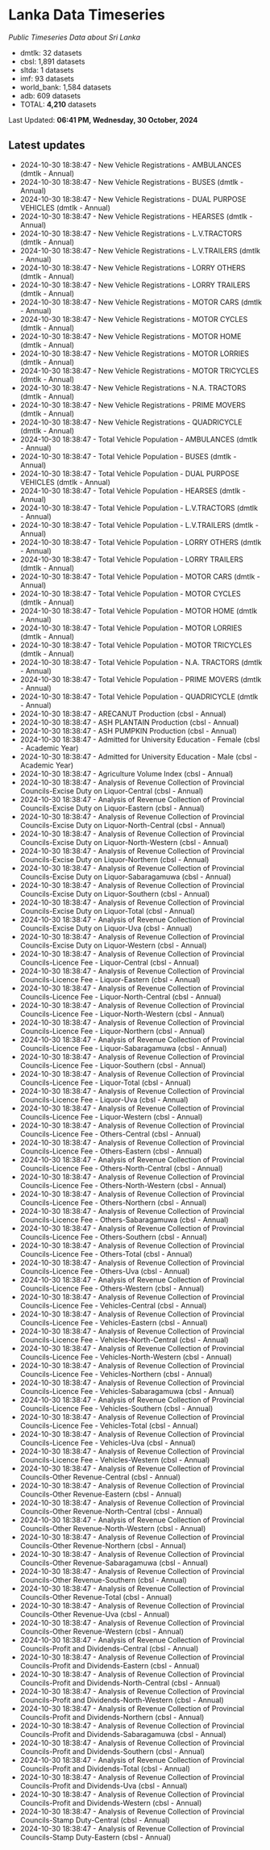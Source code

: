 # Lanka Data Timeseries
*Public Timeseries Data about Sri Lanka*

* dmtlk: 32 datasets
* cbsl: 1,891 datasets
* sltda: 1 datasets
* imf: 93 datasets
* world_bank: 1,584 datasets
* adb: 609 datasets
* TOTAL: **4,210** datasets

Last Updated: **06:41 PM, Wednesday, 30 October, 2024**

## Latest updates

* 2024-10-30 18:38:47 - New Vehicle Registrations - AMBULANCES (dmtlk - Annual)
* 2024-10-30 18:38:47 - New Vehicle Registrations - BUSES (dmtlk - Annual)
* 2024-10-30 18:38:47 - New Vehicle Registrations - DUAL PURPOSE VEHICLES (dmtlk - Annual)
* 2024-10-30 18:38:47 - New Vehicle Registrations - HEARSES (dmtlk - Annual)
* 2024-10-30 18:38:47 - New Vehicle Registrations - L.V.TRACTORS (dmtlk - Annual)
* 2024-10-30 18:38:47 - New Vehicle Registrations - L.V.TRAILERS (dmtlk - Annual)
* 2024-10-30 18:38:47 - New Vehicle Registrations - LORRY OTHERS (dmtlk - Annual)
* 2024-10-30 18:38:47 - New Vehicle Registrations - LORRY TRAILERS (dmtlk - Annual)
* 2024-10-30 18:38:47 - New Vehicle Registrations - MOTOR CARS (dmtlk - Annual)
* 2024-10-30 18:38:47 - New Vehicle Registrations - MOTOR CYCLES (dmtlk - Annual)
* 2024-10-30 18:38:47 - New Vehicle Registrations - MOTOR HOME (dmtlk - Annual)
* 2024-10-30 18:38:47 - New Vehicle Registrations - MOTOR LORRIES (dmtlk - Annual)
* 2024-10-30 18:38:47 - New Vehicle Registrations - MOTOR TRICYCLES (dmtlk - Annual)
* 2024-10-30 18:38:47 - New Vehicle Registrations - N.A. TRACTORS (dmtlk - Annual)
* 2024-10-30 18:38:47 - New Vehicle Registrations - PRIME MOVERS (dmtlk - Annual)
* 2024-10-30 18:38:47 - New Vehicle Registrations - QUADRICYCLE (dmtlk - Annual)
* 2024-10-30 18:38:47 - Total Vehicle Population - AMBULANCES (dmtlk - Annual)
* 2024-10-30 18:38:47 - Total Vehicle Population - BUSES (dmtlk - Annual)
* 2024-10-30 18:38:47 - Total Vehicle Population - DUAL PURPOSE VEHICLES (dmtlk - Annual)
* 2024-10-30 18:38:47 - Total Vehicle Population - HEARSES (dmtlk - Annual)
* 2024-10-30 18:38:47 - Total Vehicle Population - L.V.TRACTORS (dmtlk - Annual)
* 2024-10-30 18:38:47 - Total Vehicle Population - L.V.TRAILERS (dmtlk - Annual)
* 2024-10-30 18:38:47 - Total Vehicle Population - LORRY OTHERS (dmtlk - Annual)
* 2024-10-30 18:38:47 - Total Vehicle Population - LORRY TRAILERS (dmtlk - Annual)
* 2024-10-30 18:38:47 - Total Vehicle Population - MOTOR CARS (dmtlk - Annual)
* 2024-10-30 18:38:47 - Total Vehicle Population - MOTOR CYCLES (dmtlk - Annual)
* 2024-10-30 18:38:47 - Total Vehicle Population - MOTOR HOME (dmtlk - Annual)
* 2024-10-30 18:38:47 - Total Vehicle Population - MOTOR LORRIES (dmtlk - Annual)
* 2024-10-30 18:38:47 - Total Vehicle Population - MOTOR TRICYCLES (dmtlk - Annual)
* 2024-10-30 18:38:47 - Total Vehicle Population - N.A. TRACTORS (dmtlk - Annual)
* 2024-10-30 18:38:47 - Total Vehicle Population - PRIME MOVERS (dmtlk - Annual)
* 2024-10-30 18:38:47 - Total Vehicle Population - QUADRICYCLE (dmtlk - Annual)
* 2024-10-30 18:38:47 - ARECANUT Production (cbsl - Annual)
* 2024-10-30 18:38:47 - ASH PLANTAIN Production (cbsl - Annual)
* 2024-10-30 18:38:47 - ASH PUMPKIN Production (cbsl - Annual)
* 2024-10-30 18:38:47 - Admitted for University Education - Female (cbsl - Academic Year)
* 2024-10-30 18:38:47 - Admitted for University Education - Male (cbsl - Academic Year)
* 2024-10-30 18:38:47 - Agriculture Volume Index (cbsl - Annual)
* 2024-10-30 18:38:47 - Analysis of Revenue Collection of Provincial Councils-Excise Duty on Liquor-Central (cbsl - Annual)
* 2024-10-30 18:38:47 - Analysis of Revenue Collection of Provincial Councils-Excise Duty on Liquor-Eastern (cbsl - Annual)
* 2024-10-30 18:38:47 - Analysis of Revenue Collection of Provincial Councils-Excise Duty on Liquor-North-Central (cbsl - Annual)
* 2024-10-30 18:38:47 - Analysis of Revenue Collection of Provincial Councils-Excise Duty on Liquor-North-Western (cbsl - Annual)
* 2024-10-30 18:38:47 - Analysis of Revenue Collection of Provincial Councils-Excise Duty on Liquor-Northern (cbsl - Annual)
* 2024-10-30 18:38:47 - Analysis of Revenue Collection of Provincial Councils-Excise Duty on Liquor-Sabaragamuwa (cbsl - Annual)
* 2024-10-30 18:38:47 - Analysis of Revenue Collection of Provincial Councils-Excise Duty on Liquor-Southern (cbsl - Annual)
* 2024-10-30 18:38:47 - Analysis of Revenue Collection of Provincial Councils-Excise Duty on Liquor-Total (cbsl - Annual)
* 2024-10-30 18:38:47 - Analysis of Revenue Collection of Provincial Councils-Excise Duty on Liquor-Uva (cbsl - Annual)
* 2024-10-30 18:38:47 - Analysis of Revenue Collection of Provincial Councils-Excise Duty on Liquor-Western (cbsl - Annual)
* 2024-10-30 18:38:47 - Analysis of Revenue Collection of Provincial Councils-Licence Fee - Liquor-Central (cbsl - Annual)
* 2024-10-30 18:38:47 - Analysis of Revenue Collection of Provincial Councils-Licence Fee - Liquor-Eastern (cbsl - Annual)
* 2024-10-30 18:38:47 - Analysis of Revenue Collection of Provincial Councils-Licence Fee - Liquor-North-Central (cbsl - Annual)
* 2024-10-30 18:38:47 - Analysis of Revenue Collection of Provincial Councils-Licence Fee - Liquor-North-Western (cbsl - Annual)
* 2024-10-30 18:38:47 - Analysis of Revenue Collection of Provincial Councils-Licence Fee - Liquor-Northern (cbsl - Annual)
* 2024-10-30 18:38:47 - Analysis of Revenue Collection of Provincial Councils-Licence Fee - Liquor-Sabaragamuwa (cbsl - Annual)
* 2024-10-30 18:38:47 - Analysis of Revenue Collection of Provincial Councils-Licence Fee - Liquor-Southern (cbsl - Annual)
* 2024-10-30 18:38:47 - Analysis of Revenue Collection of Provincial Councils-Licence Fee - Liquor-Total (cbsl - Annual)
* 2024-10-30 18:38:47 - Analysis of Revenue Collection of Provincial Councils-Licence Fee - Liquor-Uva (cbsl - Annual)
* 2024-10-30 18:38:47 - Analysis of Revenue Collection of Provincial Councils-Licence Fee - Liquor-Western (cbsl - Annual)
* 2024-10-30 18:38:47 - Analysis of Revenue Collection of Provincial Councils-Licence Fee - Others-Central (cbsl - Annual)
* 2024-10-30 18:38:47 - Analysis of Revenue Collection of Provincial Councils-Licence Fee - Others-Eastern (cbsl - Annual)
* 2024-10-30 18:38:47 - Analysis of Revenue Collection of Provincial Councils-Licence Fee - Others-North-Central (cbsl - Annual)
* 2024-10-30 18:38:47 - Analysis of Revenue Collection of Provincial Councils-Licence Fee - Others-North-Western (cbsl - Annual)
* 2024-10-30 18:38:47 - Analysis of Revenue Collection of Provincial Councils-Licence Fee - Others-Northern (cbsl - Annual)
* 2024-10-30 18:38:47 - Analysis of Revenue Collection of Provincial Councils-Licence Fee - Others-Sabaragamuwa (cbsl - Annual)
* 2024-10-30 18:38:47 - Analysis of Revenue Collection of Provincial Councils-Licence Fee - Others-Southern (cbsl - Annual)
* 2024-10-30 18:38:47 - Analysis of Revenue Collection of Provincial Councils-Licence Fee - Others-Total (cbsl - Annual)
* 2024-10-30 18:38:47 - Analysis of Revenue Collection of Provincial Councils-Licence Fee - Others-Uva (cbsl - Annual)
* 2024-10-30 18:38:47 - Analysis of Revenue Collection of Provincial Councils-Licence Fee - Others-Western (cbsl - Annual)
* 2024-10-30 18:38:47 - Analysis of Revenue Collection of Provincial Councils-Licence Fee - Vehicles-Central (cbsl - Annual)
* 2024-10-30 18:38:47 - Analysis of Revenue Collection of Provincial Councils-Licence Fee - Vehicles-Eastern (cbsl - Annual)
* 2024-10-30 18:38:47 - Analysis of Revenue Collection of Provincial Councils-Licence Fee - Vehicles-North-Central (cbsl - Annual)
* 2024-10-30 18:38:47 - Analysis of Revenue Collection of Provincial Councils-Licence Fee - Vehicles-North-Western (cbsl - Annual)
* 2024-10-30 18:38:47 - Analysis of Revenue Collection of Provincial Councils-Licence Fee - Vehicles-Northern (cbsl - Annual)
* 2024-10-30 18:38:47 - Analysis of Revenue Collection of Provincial Councils-Licence Fee - Vehicles-Sabaragamuwa (cbsl - Annual)
* 2024-10-30 18:38:47 - Analysis of Revenue Collection of Provincial Councils-Licence Fee - Vehicles-Southern (cbsl - Annual)
* 2024-10-30 18:38:47 - Analysis of Revenue Collection of Provincial Councils-Licence Fee - Vehicles-Total (cbsl - Annual)
* 2024-10-30 18:38:47 - Analysis of Revenue Collection of Provincial Councils-Licence Fee - Vehicles-Uva (cbsl - Annual)
* 2024-10-30 18:38:47 - Analysis of Revenue Collection of Provincial Councils-Licence Fee - Vehicles-Western (cbsl - Annual)
* 2024-10-30 18:38:47 - Analysis of Revenue Collection of Provincial Councils-Other Revenue-Central (cbsl - Annual)
* 2024-10-30 18:38:47 - Analysis of Revenue Collection of Provincial Councils-Other Revenue-Eastern (cbsl - Annual)
* 2024-10-30 18:38:47 - Analysis of Revenue Collection of Provincial Councils-Other Revenue-North-Central (cbsl - Annual)
* 2024-10-30 18:38:47 - Analysis of Revenue Collection of Provincial Councils-Other Revenue-North-Western (cbsl - Annual)
* 2024-10-30 18:38:47 - Analysis of Revenue Collection of Provincial Councils-Other Revenue-Northern (cbsl - Annual)
* 2024-10-30 18:38:47 - Analysis of Revenue Collection of Provincial Councils-Other Revenue-Sabaragamuwa (cbsl - Annual)
* 2024-10-30 18:38:47 - Analysis of Revenue Collection of Provincial Councils-Other Revenue-Southern (cbsl - Annual)
* 2024-10-30 18:38:47 - Analysis of Revenue Collection of Provincial Councils-Other Revenue-Total (cbsl - Annual)
* 2024-10-30 18:38:47 - Analysis of Revenue Collection of Provincial Councils-Other Revenue-Uva (cbsl - Annual)
* 2024-10-30 18:38:47 - Analysis of Revenue Collection of Provincial Councils-Other Revenue-Western (cbsl - Annual)
* 2024-10-30 18:38:47 - Analysis of Revenue Collection of Provincial Councils-Profit and Dividends-Central (cbsl - Annual)
* 2024-10-30 18:38:47 - Analysis of Revenue Collection of Provincial Councils-Profit and Dividends-Eastern (cbsl - Annual)
* 2024-10-30 18:38:47 - Analysis of Revenue Collection of Provincial Councils-Profit and Dividends-North-Central (cbsl - Annual)
* 2024-10-30 18:38:47 - Analysis of Revenue Collection of Provincial Councils-Profit and Dividends-North-Western (cbsl - Annual)
* 2024-10-30 18:38:47 - Analysis of Revenue Collection of Provincial Councils-Profit and Dividends-Northern (cbsl - Annual)
* 2024-10-30 18:38:47 - Analysis of Revenue Collection of Provincial Councils-Profit and Dividends-Sabaragamuwa (cbsl - Annual)
* 2024-10-30 18:38:47 - Analysis of Revenue Collection of Provincial Councils-Profit and Dividends-Southern (cbsl - Annual)
* 2024-10-30 18:38:47 - Analysis of Revenue Collection of Provincial Councils-Profit and Dividends-Total (cbsl - Annual)
* 2024-10-30 18:38:47 - Analysis of Revenue Collection of Provincial Councils-Profit and Dividends-Uva (cbsl - Annual)
* 2024-10-30 18:38:47 - Analysis of Revenue Collection of Provincial Councils-Profit and Dividends-Western (cbsl - Annual)
* 2024-10-30 18:38:47 - Analysis of Revenue Collection of Provincial Councils-Stamp Duty-Central (cbsl - Annual)
* 2024-10-30 18:38:47 - Analysis of Revenue Collection of Provincial Councils-Stamp Duty-Eastern (cbsl - Annual)